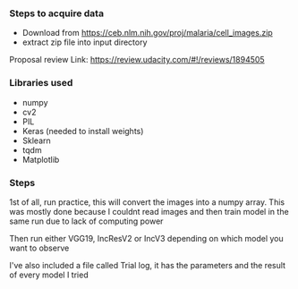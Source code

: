 ### Steps to acquire data

- Download from https://ceb.nlm.nih.gov/proj/malaria/cell_images.zip
- extract zip file into input directory

Proposal review Link: https://review.udacity.com/#!/reviews/1894505

### Libraries used

- numpy
- cv2
- PIL
- Keras (needed to install weights)
- Sklearn
- tqdm
- Matplotlib

### Steps

1st of all, run practice, this will convert the images into a numpy array. This was mostly done because I couldnt read images and then train model in the same run due to lack of computing power

Then run either VGG19, IncResV2 or IncV3 depending on which model you want to observe

I've also included a file called Trial log, it has the parameters and the result of every model I tried

